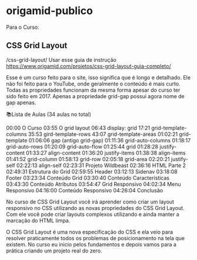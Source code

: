 # origamid-publico


Para o Curso:
## CSS Grid Layout
/css-grid-layout/
Usar esse guia de instrução https://www.origamid.com/projetos/css-grid-layout-guia-completo/

Esse é um curso feito para o site, isso significa que é longo e detalhado. Ele não foi feito para o YouTube, onde geralmente o conteúdo é mais curto. Todas as propriedades funcionam da mesma forma apesar do curso ter sido feito em 2017. Apenas a propriedade grid-gap possui agora nome de gap apenas.

📚Lista de Aulas (34 aulas no total)

00:00 O Curso
03:55 O grid layout
06:43 display: grid
17:21 grid-template-columns
35:53 gird-template-rows
43:07 grid-template-areas
01:02:21 grid-template
01:06:06 gap (antigo grid-gap)
01:11:36 grid-auto-columns
01:18:17 grid-auto-rows
01:20:09 grid-auto-flow
01:25:44 grid
01:28:28 justify-content
01:33:27 align-content
01:36:20 justify-items
01:38:38 align-items
01:41:52 grid-column
01:58:13 grid-row
02:05:18 grid-area
02:20:21 justify-self
02:22:13 align-self
02:23:31 Projeto Wildbeast
02:36:16 HTML Parte 2
02:49:31 Estrutura do Grid
02:59:55 Header
03:12:13 Sidenav
03:18:08 Footer
03:23:34 Conteúdo Grid
03:30:40 Conteúdo Características
03:43:30 Conteúdo Atributos
03:54:47 Grid Responsivo
04:02:34 Menu Responsivo
04:16:00 Conteúdo Responsivo
04:26:04 Conclusão

No curso de CSS Grid Layout você irá aprender como criar um layout responsivo no CSS utilizando as novas propriedades do CSS Grid Layout. Com ele você pode criar layouts complexos utilizando e ainda manter a marcação do HTML limpa.

O CSS Grid Layout é uma nova especificação do CSS e ela veio para resolver praticamente todos os problemas de posicionamento na tela que existem. No curso eu inicio pelos fundamentos e depois vamos para a prática criando um projeto real do zero.
